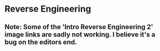 # Reverse Engineering

## Note: Some of the 'Intro Reverse Engineering 2' image links are sadly not working. I believe it's a bug on the editors end.
